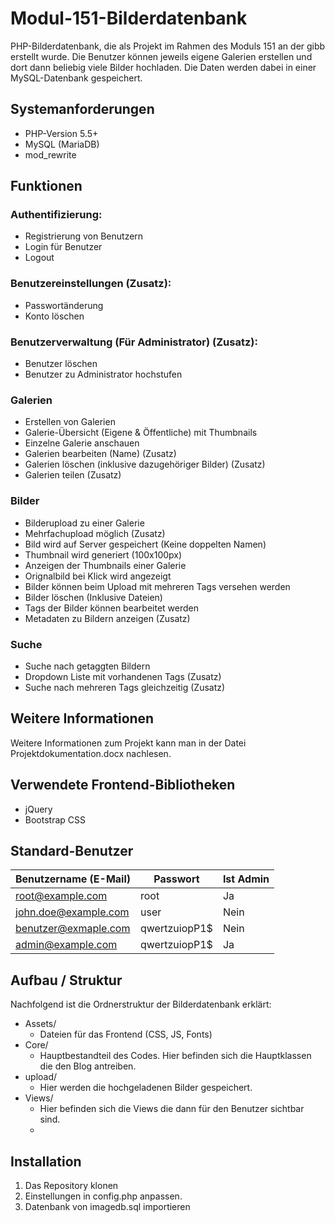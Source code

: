 # Modul-151-Bilderdatenbank
PHP-Bilderdatenbank, die als Projekt im Rahmen des Moduls 151 an der gibb erstellt wurde. Die Benutzer können jeweils eigene Galerien erstellen und dort dann beliebig viele Bilder hochladen. Die Daten werden dabei in einer MySQL-Datenbank gespeichert.

## Systemanforderungen
* PHP-Version 5.5+
* MySQL (MariaDB)
* mod_rewrite

## Funktionen
### Authentifizierung:
- Registrierung von Benutzern
- Login für Benutzer
- Logout

### Benutzereinstellungen (Zusatz):
- Passwortänderung
- Konto löschen

### Benutzerverwaltung (Für Administrator) (Zusatz):
- Benutzer löschen
- Benutzer zu Administrator hochstufen

### Galerien
- Erstellen von Galerien
- Galerie-Übersicht (Eigene & Öffentliche) mit Thumbnails
- Einzelne Galerie anschauen
- Galerien bearbeiten (Name) (Zusatz)
- Galerien löschen (inklusive dazugehöriger Bilder) (Zusatz)
- Galerien teilen (Zusatz)

### Bilder
- Bilderupload zu einer Galerie
- Mehrfachupload möglich (Zusatz)
- Bild wird auf Server gespeichert (Keine doppelten Namen)
- Thumbnail wird generiert (100x100px)
- Anzeigen der Thumbnails einer Galerie
- Orignalbild bei Klick wird angezeigt
- Bilder können beim Upload mit mehreren Tags versehen werden
- Bilder löschen (Inklusive Dateien)
- Tags der Bilder können bearbeitet werden
- Metadaten zu Bildern anzeigen (Zusatz)

### Suche
- Suche nach getaggten Bildern
- Dropdown Liste mit vorhandenen Tags (Zusatz)
- Suche nach mehreren Tags gleichzeitig (Zusatz)

## Weitere Informationen
Weitere Informationen zum Projekt kann man in der Datei
Projektdokumentation.docx nachlesen.

## Verwendete Frontend-Bibliotheken
* jQuery
* Bootstrap CSS

## Standard-Benutzer
Benutzername (E-Mail) |  Passwort      |  Ist Admin
----------------------|----------------| -----------
root@example.com      | root           | Ja
john.doe@example.com  | user           | Nein
benutzer@exmaple.com  | qwertzuiopP1$ | Nein
admin@example.com     | qwertzuiopP1$ | Ja

## Aufbau / Struktur
Nachfolgend ist die Ordnerstruktur der Bilderdatenbank erklärt:

* Assets/
  * Dateien für das Frontend (CSS, JS, Fonts)
* Core/
  * Hauptbestandteil des Codes. Hier befinden sich die Hauptklassen die den Blog antreiben.
* upload/
  * Hier werden die hochgeladenen Bilder gespeichert.
* Views/
  * Hier befinden sich die Views die dann für den Benutzer sichtbar sind.
  * 
## Installation
1. Das Repository klonen
2. Einstellungen in config.php anpassen.
3. Datenbank von imagedb.sql importieren

